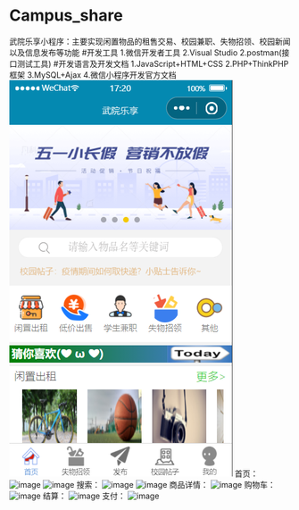 # Campus_share
 武院乐享小程序：主要实现闲置物品的租售交易、校园兼职、失物招领、校园新闻以及信息发布等功能
#开发工具
 1.微信开发者工具
 2.Visual Studio
 2.postman(接口测试工具)
#开发语言及开发文档
 1.JavaScript+HTML+CSS
 2.PHP+ThinkPHP框架
 3.MySQL+Ajax
 4.微信小程序开发官方文档
![image](https://github.com/Yq2Yz/media/blob/main/index.png)
首页：
![image](https://user-images.githubusercontent.com/92011625/149060332-db85406d-07e0-483e-bf94-88c60a01a0b9.png)
![image](https://user-images.githubusercontent.com/92011625/149060377-42dc2791-5a5a-4ab7-a26f-7b87555e2990.png)
搜索：
![image](https://user-images.githubusercontent.com/92011625/149060435-7176ff50-6d31-43ab-a763-e7284a816879.png)
![image](https://user-images.githubusercontent.com/92011625/149060509-72bae8a4-59cf-49d3-82bc-60ac5996c9fd.png)
商品详情：
![image](https://user-images.githubusercontent.com/92011625/149060697-8900ac60-20c5-456f-8b19-8802e1f26bcd.png)
购物车：
![image](https://user-images.githubusercontent.com/92011625/149061624-c485a85a-1633-4d95-83fe-b7fb36f7ec4e.png)
结算：
![image](https://user-images.githubusercontent.com/92011625/149061468-8aa12217-3018-442d-8857-83f6ea5b6c8e.png)
支付：
![image](https://user-images.githubusercontent.com/92011625/149061585-a0d02f5b-75de-4cae-820b-ebb26072d672.png)
